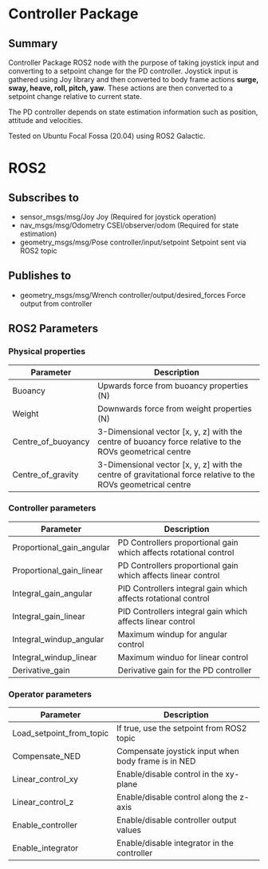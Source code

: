 
# Controller Package

## Summary

Controller Package ROS2 node with the purpose of taking joystick input and converting to a setpoint change for the PD controller. Joystick input is gathered using Joy library and then converted to body frame actions **surge, sway, heave, roll, pitch, yaw**. These actions are then converted to a setpoint change relative to current state.

The PD controller depends on state estimation information such as position, attitude and velocities. 

Tested on Ubuntu Focal Fossa (20.04) using ROS2 Galactic.

# ROS2

## Subscribes to
* sensor_msgs/msg/Joy Joy (Required for joystick operation)
* nav_msgs/msg/Odometry CSEI/observer/odom (Required for state estimation)
* geometry_msgs/msg/Pose controller/input/setpoint Setpoint sent via ROS2 topic

## Publishes to
* geometry_msgs/msg/Wrench controller/output/desired_forces Force output from controller

## ROS2 Parameters

### Physical properties
| Parameter | Description |
| --- | ----------- |
| Buoancy | Upwards force from buoancy properties (N) |
| Weight | Downwards force from weight properties (N) |
| Centre_of_buoyancy | 3-Dimensional vector [x, y, z] with the centre of buoancy force relative to the ROVs geometrical centre |
| Centre_of_gravity | 3-Dimensional vector [x, y, z] with the centre of gravitational force relative to the ROVs geometrical centre |

### Controller parameters
| Parameter | Description |
| --- | ----------- |
| Proportional_gain_angular | PD Controllers proportional gain which affects rotational control |
| Proportional_gain_linear | PD Controllers proportional gain which affects linear control |
| Integral_gain_angular | PID Controllers integral gain which affects rotational control |
| Integral_gain_linear | PID Controllers integral gain which affects linear control |
| Integral_windup_angular | Maximum windup for angular control |
| Integral_windup_linear | Maximum winduo for linear control |
| Derivative_gain | Derivative gain for the PD controller |

### Operator parameters
| Parameter | Description |
| --- | ----------- |
| Load_setpoint_from_topic | If true, use the setpoint from ROS2 topic |
| Compensate_NED | Compensate joystick input when body frame is in NED |
| Linear_control_xy | Enable/disable control in the xy-plane |
| Linear_control_z | Enable/disable control along the z-axis |
| Enable_controller | Enable/disable controller output values |
| Enable_integrator | Enable/disable integrator in the controller |
